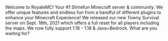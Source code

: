 Welcome to RoyaleMC! 
Your #1 Slimefun Minecraft server & community. 
We offer unique features and endless fun from a handful of different plugins to enhance your Minecraft Experience!
We released our new Towny Survival server on Sept. 18th, 2021 which offers a full reset for all players including the maps.
We now fully support 1.16 - 1.18 & Java+Bedrock. What are you waiting for?
